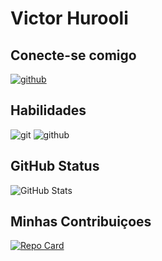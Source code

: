 # Victor Hurooli

## Conecte-se comigo
[![github](https://img.shields.io/badge/github-126?style=for-the-badge&logo=github)](https://github.com/VictorHurooli/)

## Habilidades
![git](https://img.shields.io/badge/Git-126?style=for-the-badge&logo=git&logoColor=823085)
![github](https://img.shields.io/badge/github-126?style=for-the-badge&logo=github&logoColor=823085)

## GitHub Status
![GitHub Stats](https://github-readme-stats.vercel.app/api?username=VictorHurooli&theme=transparent&bg_color=126&border_color=30A3DC&show_icons=true&icon_color=30A3DC&title_color=E94D5F&text_color=FFF)

## Minhas Contribuiçoes
[![Repo Card](https://github-readme-stats.vercel.app/api/pin/?username=VictorHurooli&repo=dio-lab-open-source&bg_color=126&border_color=30A3DC&show_icons=true&icon_color=30A3DC&title_color=E94D5F&text_color=FFF)](https://github.com/VictorHurooli/dio-lab-open-source)
